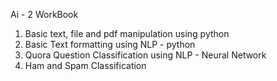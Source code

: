 Ai - 2 WorkBook
1. Basic text, file and pdf manipulation using python
2. Basic Text formatting using NLP - python
3. Quora Question Classification using NLP - Neural Network
4. Ham and Spam Classification
